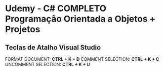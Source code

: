 # Udemy - C# COMPLETO Programação Orientada a Objetos + Projetos

## Teclas de Atalho Visual Studio
FORMAT DOCUMENT: **CTRL + K + D**
COMMENT SELECTION: **CTRL + K + C**
UNCOMMENT SELECTION: **CTRL + K + U**
